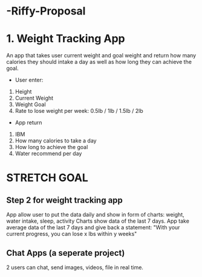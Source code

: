 # -Riffy-Proposal


# 1. Weight Tracking App
An app that takes user current weight and goal weight and return how many calories they should intake a day as well as how long they can achieve the goal.

* User enter:
1. Height
2. Current Weight
3. Weight Goal
4. Rate to lose weight per week: 0.5lb / 1lb / 1.5lb / 2lb

 * App return
 1. IBM
 2. How many calories to take a day
 3. How long to achieve the goal
 4. Water recommend per day
 
 
# STRETCH GOAL 

## Step 2 for weight tracking app
App allow user to put the data daily and show in form of charts: weight, water intake, sleep, activity
Charts show data of the last 7 days. App take average data of the last 7 days and give back a statement: 
"With your current progress, you can lose x lbs within y weeks"

## Chat Apps (a seperate project)
2 users can chat, send images, videos, file in real time.
